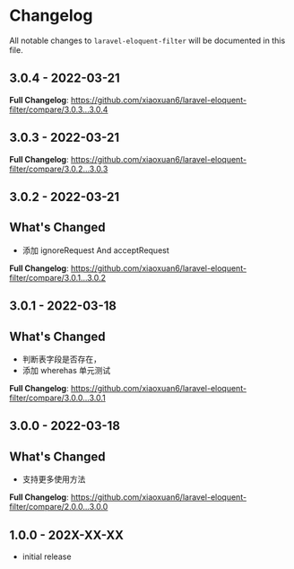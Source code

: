 # Changelog

All notable changes to `laravel-eloquent-filter` will be documented in this file.

## 3.0.4 - 2022-03-21

**Full Changelog**: https://github.com/xiaoxuan6/laravel-eloquent-filter/compare/3.0.3...3.0.4

## 3.0.3 - 2022-03-21

**Full Changelog**: https://github.com/xiaoxuan6/laravel-eloquent-filter/compare/3.0.2...3.0.3

## 3.0.2 - 2022-03-21

## What's Changed

- 添加 ignoreRequest And acceptRequest

**Full Changelog**: https://github.com/xiaoxuan6/laravel-eloquent-filter/compare/3.0.1...3.0.2

## 3.0.1 - 2022-03-18

## What's Changed

- 判断表字段是否存在，
- 添加 wherehas 单元测试

**Full Changelog**: https://github.com/xiaoxuan6/laravel-eloquent-filter/compare/3.0.0...3.0.1

## 3.0.0 - 2022-03-18

## What's Changed

- 支持更多使用方法

**Full Changelog**: https://github.com/xiaoxuan6/laravel-eloquent-filter/compare/2.0.0...3.0.0

## 1.0.0 - 202X-XX-XX

- initial release
